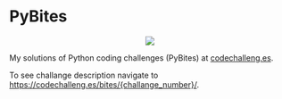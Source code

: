 # PyBites

<p align="center">
  <img src="https://codechalleng.es/static/img/honors/yellow.234d8370bd62.png" />
</p>

My solutions of Python coding challenges (PyBites) at [codechalleng.es](https://codechalleng.es/).

To see challange description navigate to https://codechalleng.es/bites/{challange_number}/.

